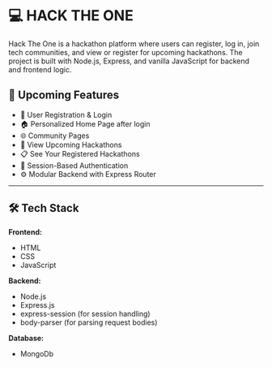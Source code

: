 # 💻 HACK THE ONE

Hack The One is a hackathon platform where users can register, log in, join tech communities, and view or register for upcoming hackathons. The project is built with Node.js, Express, and vanilla JavaScript for backend and frontend logic.

## 🚀 Upcoming Features

- 🔐 User Registration & Login
- 🏠 Personalized Home Page after login
- 🌐 Community Pages
- 📅 View Upcoming Hackathons
- 📋 See Your Registered Hackathons
- 🧠 Session-Based Authentication
- ⚙️ Modular Backend with Express Router

---

## 🛠️ Tech Stack

**Frontend:**
- HTML
- CSS
- JavaScript 

**Backend:**
- Node.js
- Express.js
- express-session (for session handling)
- body-parser (for parsing request bodies)

**Database:**
- MongoDb
